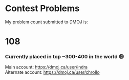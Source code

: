 # Contest Problems

My problem count submitted to DMOJ is:
# 108
### Currently placed in top ~300-400 in the world :smile:
Main account:
https://dmoj.ca/user/indra <br />
Alternate account:
https://dmoj.ca/user/chrollo
